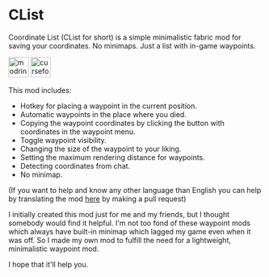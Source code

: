 # CList
Coordinate List (CList for short) is a simple minimalistic fabric mod for saving your coordinates. No minimaps. Just a list with in-game waypoints.

<a target="_blank" href="https://modrinth.com/mod/clist"><img alt="modrinth" height="40" src="https://cdn.jsdelivr.net/npm/@intergrav/devins-badges@3/assets/compact/available/modrinth_vector.svg"></a> <a target="_blank" href="https://www.curseforge.com/minecraft/mc-mods/clist"><img alt="curseforge" height="40" src="https://cdn.jsdelivr.net/npm/@intergrav/devins-badges@3/assets/compact/available/curseforge_vector.svg"></a>

This mod includes:
- Hotkey for placing a waypoint in the current position.
- Automatic waypoints in the place where you died.
- Copying the waypoint coordinates by clicking the button with coordinates in the waypoint menu.
- Toggle waypoint visibility.
- Changing the size of the waypoint to your liking.
- Setting the maximum rendering distance for waypoints.
- Detecting coordinates from chat.
- No minimap.

(If you want to help and know any other language than English you can help by translating the mod [here](https://github.com/PouekDEV/CList) by making a pull request)

I initially created this mod just for me and my friends, but I thought somebody would find it helpful. I'm not too fond of these waypoint mods which always have built-in minimap which lagged my game even when it was off. So I made my own mod to fulfill the need for a lightweight, minimalistic waypoint mod.

I hope that it'll help you.
